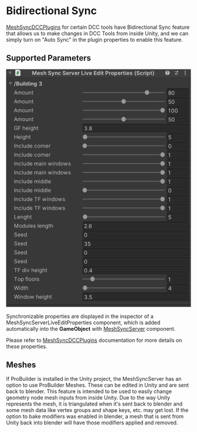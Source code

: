# Bidirectional Sync

[MeshSyncDCCPlugins](https://docs.unity3d.com/Packages/com.unity.meshsync.dcc-plugins@latest)
for certain DCC tools have Bidirectional Sync feature that allows us to make changes in DCC Tools from inside Unity, 
and we can simply turn on "Auto Sync" in the plugin properties to enable this feature.

## Supported Parameters

![](images/MeshSyncServerLiveEditProperties.png)

Synchronizable properties are displayed in the inspector of a MeshSyncServerLiveEditProperties component, 
which is added automatically into the **GameObject** with [MeshSyncServer](MeshSyncServer.md) component.

Please refer to [MeshSyncDCCPlugins](https://docs.unity3d.com/Packages/com.unity.meshsync.dcc-plugins@latest)
documentation for more details on these properties.

## Meshes
If ProBuilder is installed in the Unity project, the MeshSyncServer has an option to use ProBuilder Meshes.
These can be edited in Unity and are sent back to blender. 
This feature is intended to be used to easily change geometry node mesh inputs from inside Unity.
Due to the way Unity represents the mesh, it is triangulated when it's sent back to blender 
and some mesh data like vertex groups and shape keys, etc. may get lost. 
If the option to bake modifiers was enabled in blender, 
a mesh that is sent from Unity back into blender will have those modifiers applied and removed.

